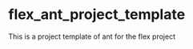 flex_ant_project_template
=========================

This is a project template of ant for the flex project
